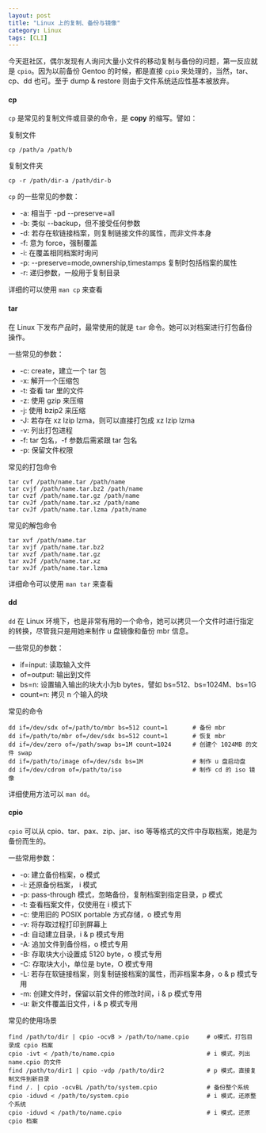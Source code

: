 ```yaml
---
layout: post
title: "Linux 上的复制、备份与镜像"
category: Linux
tags: [CLI]
---
```


今天逛社区，偶尔发现有人询问大量小文件的移动复制与备份的问题，第一反应就是 `cpio`。因为以前备份 Gentoo 的时候，都是直接 `cpio` 来处理的，当然，tar、cp、dd 也可。至于 dump & restore 则由于文件系统适应性基本被放弃。

#### cp

`cp` 是常见的复制文件或目录的命令，是 **copy** 的缩写。譬如：

<!-- more -->
复制文件

    cp /path/a /path/b

复制文件夹

    cp -r /path/dir-a /path/dir-b

`cp` 的一些常见的参数：

- -a: 相当于 -pd --preserve=all
- -b: 类似 --backup，但不接受任何参数
- -d: 若存在软链接档案，则复制链接文件的属性，而非文件本身
- -f: 意为 force，强制覆盖
- -i: 在覆盖相同档案时询问
- -p: --preserve=mode,ownership,timestamps 复制时包括档案的属性
- -r: 递归参数，一般用于复制目录

详细的可以使用 `man cp` 来查看

#### tar

在 Linux 下发布产品时，最常使用的就是 `tar` 命令。她可以对档案进行打包备份操作。

一些常见的参数：

- -c: create，建立一个 tar 包
- -x: 解开一个压缩包
- -t: 查看 tar 里的文件
- -z: 使用 gzip 来压缩
- -j: 使用 bzip2 来压缩
- -J: 若存在 xz lzip lzma，则可以直接打包成 xz lzip lzma
- -v: 列出打包进程
- -f: tar 包名，-f 参数后需紧跟 tar 包名
- -p: 保留文件权限

常见的打包命令

    tar cvf /path/name.tar /path/name
    tar cvjf /path/name.tar.bz2 /path/name
    tar cvzf /path/name.tar.gz /path/name
    tar cvJf /path/name.tar.xz /path/name
    tar cvJf /path/name.tar.lzma /path/name

常见的解包命令

    tar xvf /path/name.tar
    tar xvjf /path/name.tar.bz2
    tar xvzf /path/name.tar.gz
    tar xvJf /path/name.tar.xz
    tar xvJf /path/name.tar.lzma

详细命令可以使用 `man tar` 来查看

#### dd

`dd` 在 Linux 环境下，也是非常有用的一个命令，她可以拷贝一个文件时进行指定的转换，尽管我只是用她来制作 u 盘镜像和备份 mbr 信息。

一些常见的参数：

- if=input: 读取输入文件
- of=output: 输出到文件
- bs=n: 设置输入输出的块大小为b bytes，譬如 bs=512、bs=1024M、bs=1G
- count=n: 拷贝 n 个输入的块

常见的命令

    dd if=/dev/sdx of=/path/to/mbr bs=512 count=1       # 备份 mbr
    dd if=/path/to/mbr of=/dev/sdx bs=512 count=1       # 恢复 mbr
    dd if=/dev/zero of=/path/swap bs=1M count=1024      # 创建个 1024MB 的文件 swap
    dd if=/path/to/image of=/dev/sdx bs=1M              # 制作 u 盘启动盘
    dd if=/dev/cdrom of=/path/to/iso                    # 制作 cd 的 iso 镜像

详细使用方法可以 `man dd`。

#### cpio

`cpio` 可以从 cpio、tar、pax、zip、jar、iso 等等格式的文件中存取档案，她是为备份而生的。

一些常用参数：

- -o: 建立备份档案，o 模式
- -i: 还原备份档案， i 模式
- -p: pass-through 模式，忽略备份，复制档案到指定目录，p 模式
- -t: 查看档案文件，仅使用在 i 模式下
- -c: 使用旧的 POSIX portable 方式存储，o 模式专用
- -v: 将存取过程打印到屏幕上
- -d: 自动建立目录，i & p 模式专用
- -A: 追加文件到备份档，o 模式专用
- -B: 存取块大小设置成 5120 byte，o 模式专用
- -C: 存取块大小，单位是 byte，O 模式专用
- -L: 若存在软链接档案，则复制链接档案的属性，而非档案本身，o & p 模式专用
- -m: 创建文件时，保留以前文件的修改时间，i & p 模式专用
- -u: 新文件覆盖旧文件，i & p 模式专用

常见的使用场景

    find /path/to/dir | cpio -ocvB > /path/to/name.cpio     # o模式，打包目录成 cpio 档案
    cpio -ivt < /path/to/name.cpio                          # i 模式，列出 name.cpio 的文件
    find /path/to/dir1 | cpio -vdp /path/to/dir2            # p 模式，直接复制文件到新目录
    find /. | cpio -ocvBL /path/to/system.cpio              # 备份整个系统
    cpio -iduvd < /path/to/system.cpio                      # i 模式，还原整个系统
    cpio -iduvd < /path/to/name.cpio                        # i 模式，还原 cpio 档案
